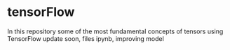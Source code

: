 # tensorFlow
In this repository some of the most fundamental concepts of tensors using TensorFlow
update soon, files ipynb, improving model
